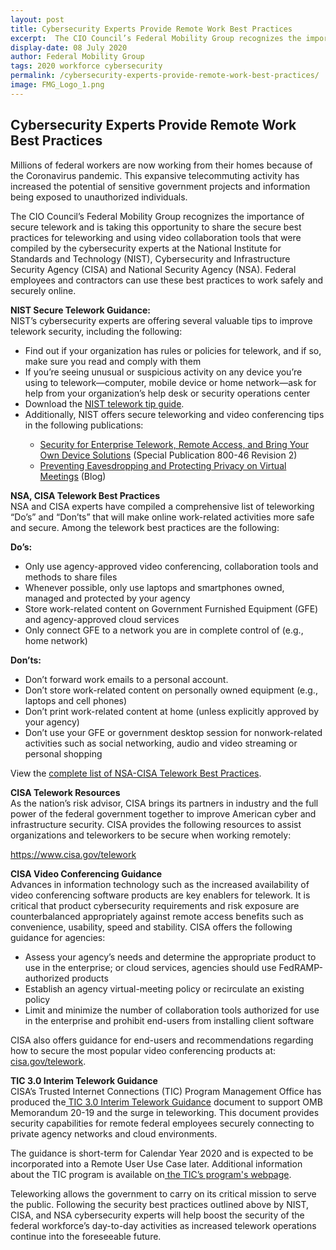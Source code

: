 ```yaml
---
layout: post
title: Cybersecurity Experts Provide Remote Work Best Practices
excerpt:  The CIO Council’s Federal Mobility Group recognizes the importance of secure telework and is taking this opportunity to share the secure best practices for teleworking and using video collaboration tools compiled by cybersecurity experts.
display-date: 08 July 2020
author: Federal Mobility Group 
tags: 2020 workforce cybersecurity
permalink: /cybersecurity-experts-provide-remote-work-best-practices/
image: FMG_Logo_1.png
---
```


<h2 >Cybersecurity Experts Provide Remote Work Best Practices</h2>
<p >Millions of federal workers are now working from their homes because of the Coronavirus pandemic. This expansive telecommuting activity has increased the potential of sensitive government projects and information being exposed to unauthorized individuals.</p>
<p >The CIO Council&rsquo;s Federal Mobility Group recognizes the importance of secure telework and is taking this opportunity to share the secure best practices for teleworking and using video collaboration tools that were compiled by the cybersecurity experts at the National Institute for Standards and Technology (NIST), Cybersecurity and Infrastructure Security Agency (CISA) and National Security Agency (NSA). Federal employees and contractors can use these best practices to work safely and securely online.</p>
<p><strong>NIST Secure Telework Guidance:</strong><br/>
NIST&rsquo;s cybersecurity experts are offering several valuable tips to improve telework security, including the following:</p>
<ul>
<li >Find out if your organization has rules or policies for telework, and if so, make sure you read and comply with them</li>
<li >If you&rsquo;re seeing unusual or suspicious activity on any device you&rsquo;re using to telework&mdash;computer, mobile device or home network&mdash;ask for help from your organization&rsquo;s help desk or security operations center&nbsp;</li>
<li >Download the <a href="https://www.nist.gov/system/files/documents/2020/03/18/Telework%20Overview%20and%20Tips.pdf" target="_blank" data-saferedirecturl="https://www.nist.gov/system/files/documents/2020/03/18/Telework%2520Overview%2520and%2520Tips.pdf&amp;source=gmail&amp;ust=1594302342187000&amp;usg=AFQjCNFPaV8V7fjr-IDtQ8VzZhNvgnBqbA">NIST telework tip guide</a>.</li>
<li> Additionally, NIST offers secure teleworking and video conferencing tips in the following publications:</li>
<ul>
<li ><a href="https://www.nist.gov/publications/security-enterprise-telework-remote-access-and-bring-your-own-device-byod-solutions" target="_blank" data-saferedirecturl="https://www.nist.gov/publications/security-enterprise-telework-remote-access-and-bring-your-own-device-byod-solutions&amp;source=gmail&amp;ust=1594302342187000&amp;usg=AFQjCNHa-oAeVPHvaaQ6vlEaMw6tuDpBlg">Security for Enterprise Telework, Remote Access, and Bring Your Own Device Solutions</a> (Special Publication 800-46 Revision 2)</li>
<li ><a href="https://www.nist.gov/blogs/cybersecurity-insights/preventing-eavesdropping-and-protecting-privacy-virtual-meetings" target="_blank" data-saferedirecturl="https://www.nist.gov/blogs/cybersecurity-insights/preventing-eavesdropping-and-protecting-privacy-virtual-meetings&amp;source=gmail&amp;ust=1594302342187000&amp;usg=AFQjCNGOs20J0xbSAgsmUvNu3qgilkm9_Q">Preventing Eavesdropping and Protecting Privacy on Virtual Meetings</a> (Blog)</li>
</ul>
</ul>
<p ><strong>NSA, CISA Telework Best Practices</strong><br />NSA and CISA experts have compiled a comprehensive list of teleworking &ldquo;Do&rsquo;s&rdquo; and &ldquo;Don&rsquo;ts&rdquo; that will make online work-related activities more safe and secure. Among the telework best practices are the following:</p>
<p ><strong>Do&rsquo;s:</strong></p>
<ul>
<li >Only use agency-approved video conferencing, collaboration tools and methods to share files</li>
<li >Whenever possible, only use laptops and smartphones owned, managed and protected by your agency</li>
<li >Store work-related content on Government Furnished Equipment (GFE) and agency-approved cloud services</li>
<li >Only connect GFE to a network you are in complete control of (e.g., home network)</li>
</ul>
<p ><strong> Don&rsquo;ts: </strong></p>
<ul>
<li >Don&rsquo;t forward work emails to a personal account.</li>
<li >Don&rsquo;t store work-related content on personally owned equipment (e.g., laptops and cell phones)</li>
<li >Don&rsquo;t print work-related content at home (unless explicitly approved by your agency)</li>
<li >Don&rsquo;t use your GFE or government desktop session for nonwork-related activities such as social networking, audio and video streaming or personal shopping</li>
</ul>
<p >View the <a href="https://www.cisa.gov/sites/default/files/publications/Telework_Guide_with_NSA_and_DHS_CISA.pdf" target="_blank" data-saferedirecturl="https://www.cisa.gov/sites/default/files/publications/Telework_Guide_with_NSA_and_DHS_CISA.pdf&amp;source=gmail&amp;ust=1594302342188000&amp;usg=AFQjCNH6POEWKdms9RWHamNzJZItL2EXIA">complete list of NSA-CISA Telework Best Practices</a>.</p>
<p ><strong> CISA Telework Resources</strong> <br />As the nation&rsquo;s risk advisor, CISA brings its partners in industry and the full power of the federal government together to improve American cyber and infrastructure security. CISA provides the following resources to assist organizations and teleworkers to be secure when working remotely:&nbsp;</p>
<p ><a href="https://www.cisa.gov/telework" target="_blank" data-saferedirecturl="https://www.cisa.gov/telework&amp;source=gmail&amp;ust=1594302342188000&amp;usg=AFQjCNHDzby6trHQYuQ88y-5TNqiLeAtqw">https://www.cisa.gov/telework</a></p>
<p ><strong> CISA Video Conferencing Guidance </strong><br />Advances in information technology such as the increased availability of video conferencing software products are key enablers for telework. It is critical that product cybersecurity requirements and risk exposure are counterbalanced appropriately against remote access benefits such as convenience, usability, speed and stability. CISA offers the following guidance for agencies:</p>
<ul>
<li >Assess your agency&rsquo;s needs and determine the appropriate product to use in the enterprise; or cloud services, agencies should use FedRAMP-authorized products</li>
<li >Establish an agency virtual-meeting policy or recirculate an existing policy</li>
<li >Limit and minimize the number of collaboration tools authorized for use in the enterprise and prohibit end-users from installing client software</li>
</ul>
<p >CISA also offers guidance for end-users and recommendations regarding how to secure the most popular video conferencing products at:<a href="https://www.cisa.gov/telework" target="_blank" data-saferedirecturl="https://www.cisa.gov/telework&amp;source=gmail&amp;ust=1594302342188000&amp;usg=AFQjCNHDzby6trHQYuQ88y-5TNqiLeAtqw"> cisa.gov/telework</a>.</p>
<p ><strong>TIC 3.0 Interim Telework Guidance</strong> <br />CISA&rsquo;s Trusted Internet Connections (TIC) Program Management Office has produced the<a href="https://www.cisa.gov/sites/default/files/publications/CISA-TIC-TIC%203.0%20Interim%20Telework%20Guidance-2020.04.08.pdf" target="_blank" data-saferedirecturl="https://www.cisa.gov/sites/default/files/publications/CISA-TIC-TIC%25203.0%2520Interim%2520Telework%2520Guidance-2020.04.08.pdf&amp;source=gmail&amp;ust=1594302342188000&amp;usg=AFQjCNFSmd1Oj-nd9aKua-6lMJp8lQyKFw"> TIC 3.0 Interim Telework Guidance</a> document to support OMB Memorandum 20-19 and the surge in teleworking. This document provides security capabilities for remote federal employees securely connecting to private agency networks and cloud environments.</p>
<p >The guidance is short-term for Calendar Year 2020 and is expected to be incorporated into a Remote User Use Case later. Additional information about the TIC program is available on<a href="https://www.cisa.gov/trusted-internet-connections" target="_blank" data-saferedirecturl="https://www.cisa.gov/trusted-internet-connections&amp;source=gmail&amp;ust=1594302342188000&amp;usg=AFQjCNGNAB2QJ5Dw9qFR5cenPGZMub98qA"> the TIC&rsquo;s program's webpage</a>.</p>
<p >Teleworking allows the government to carry on its critical mission to serve the public. Following the security best practices outlined above by NIST, CISA, and NSA cybersecurity experts will help boost the security of the federal workforce&rsquo;s day-to-day activities as increased telework operations continue into the foreseeable future.</p>